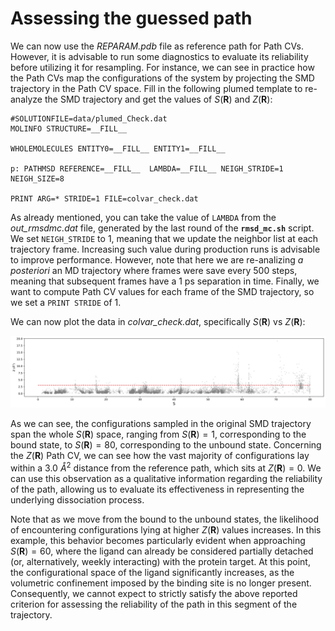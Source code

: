 # Assessing the guessed path

We can now use the *REPARAM.pdb* file as reference path for Path CVs. However, it is advisable to run some diagnostics to evaluate its reliability before utilizing it for resampling. For instance, we can see in practice how the Path CVs map the configurations of the system by projecting the SMD trajectory in the Path CV space. Fill in the following plumed template to re-analyze the SMD trajectory and get the values of $S(\mathbf{R})$ and $Z(\mathbf{R})$: 

```plumed
#SOLUTIONFILE=data/plumed_Check.dat
MOLINFO STRUCTURE=__FILL__

WHOLEMOLECULES ENTITY0=__FILL__ ENTITY1=__FILL__

p: PATHMSD REFERENCE=__FILL__  LAMBDA=__FILL__ NEIGH_STRIDE=1 NEIGH_SIZE=8

PRINT ARG=* STRIDE=1 FILE=colvar_check.dat
```
As already mentioned, you can take the value of ``LAMBDA`` from the *out_rmsdmc.dat* file, generated by the last round of the **``rmsd_mc.sh``** script. We set ``NEIGH_STRIDE`` to 1, meaning that we update the neighbor list at each trajectory frame. Increasing such value during production runs is advisable to improve performance. However, note that here we are re-analizing _a posteriori_ an MD trajectory where frames were save every 500 steps, meaning that subsequent frames have a 1 ps separation in time. Finally, we want to compute Path CV values for each frame of the SMD trajectory, so we set a ``PRINT STRIDE`` of 1.

We can now plot the data in *colvar_check.dat*, specifically $S(\mathbf{R})$ vs $Z(\mathbf{R})$:

![path_projection](figures/path_projection.png "Figure")

As we can see, the configurations sampled in the original SMD trajectory span the whole $S(\mathbf{R})$ space, ranging from $S(\mathbf{R})=1$, corresponding to the bound state, to $S(\mathbf{R})=80$, corresponding to the unbound state. Concerning the $Z(\mathbf{R})$ Path CV, we can see how the vast majority of configurations lay within a 3.0 $Å^2$ distance from the reference path, which sits at $Z(\mathbf{R})=0$. We can use this observation as a qualitative information regarding the reliability of the path, allowing us to evaluate its effectiveness in representing the underlying dissociation process. 

Note that as we move from the bound to the unbound states, the likelihood of encountering configurations lying at higher $Z(\mathbf{R})$ values increases. In this example, this behavior becomes particularly evident when approaching $S(\mathbf{R})=60$, where the ligand can already be considered partially detached (or, alternatively, weekly interacting)
 with the protein target. At this point, the configurational space of the ligand significantly increases, as the volumetric confinement imposed by the binding site is no longer present. Consequently, we cannot expect to strictly satisfy the above reported criterion for assessing the reliability of the path in this segment of the trajectory.


